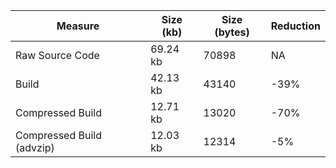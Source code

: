| Measure | Size (kb) | Size (bytes) | Reduction |
| --- | --- | --- | --- |
| Raw Source Code | 69.24 kb | 70898 | NA |
| Build | 42.13 kb | 43140 | -39% |
| Compressed Build | 12.71 kb | 13020 | -70% |
| Compressed Build (advzip) | 12.03 kb | 12314 | -5% |
